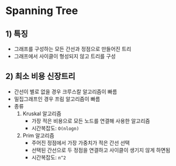 # Spanning Tree
## 1) 특징
- 그래프를 구성하는 모든 간선과 정점으로 만들어진 트리
- 그래프에서 사이클이 형성되지 않고 트리를 구성
## 2) 최소 비용 신장트리
- 간선이 별로 없을 경우 크루스칼 알고리즘이 빠름
- 밀집그래프인 경우 프림 알고리즘이 빠름
- 종류
  1. Kruskal 알고리즘
     - 가장 적은 비용으로 모든 노드를 연결해 사용한 알고리즘
     - 시간복잡도: `O(nlogn)`
  2. Prim 알고리즘
     - 주어진 정점에서 가장 가중치가 적은 간선 선택
     - 선택된 간선으로 두 정점을 연결하고 사이클이 생기지 않게 하면됨
     - 시간복잡도: `n^2`

